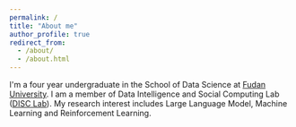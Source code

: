 ```yaml
---
permalink: /
title: "About me"
author_profile: true
redirect_from: 
  - /about/
  - /about.html
---
```


I'm a four year undergraduate in the School of Data Science at [Fudan University](https://www.fudan.edu.cn/). I am a member of Data Intelligence and Social Computing Lab ([DISC Lab](http://www.fudan-disc.com/)). My research interest includes Large Language Model, Machine Learning and Reinforcement Learning.
